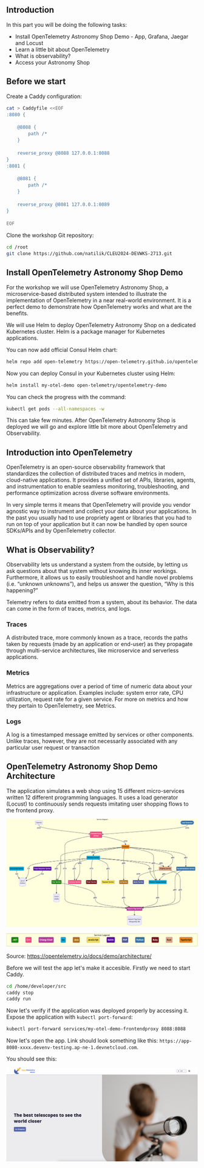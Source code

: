 ## Introduction
In this part you will be doing the following tasks:
- Install OpenTelemetry Astronomy Shop Demo - App, Grafana, Jaegar and Locust
- Learn a little bit about OpenTelemetry
- What is observability?
- Access your Astronomy Shop

## Before we start
Create a Caddy configuration:
```bash
cat > Caddyfile <<EOF
:8080 {

    @8088 {
        path /*
    }

    reverse_proxy @8088 127.0.0.1:8088
}
:8081 {

    @8081 {
        path /*
    }

    reverse_proxy @8081 127.0.0.1:8089
}

EOF
```

Clone the workshop Git repository:
```bash
cd /root
git clone https://github.com/natilik/CLEU2024-DEVWKS-2713.git
```

## Install OpenTelemetry Astronomy Shop Demo
For the workshop we will use OpenTelemetry Astronomy Shop, a microservice-based distributed system intended to illustrate the implementation of OpenTelemetry in a near real-world environment. It is a perfect demo to demonstrate how OpenTelemetry works and what are the benefits.

We will use Helm to deploy OpenTelemetry Astronomy Shop on a dedicated Kubernetes cluster. Helm is a package manager for Kubernetes applications. 

You can now add official Consul Helm chart:
```bash
helm repo add open-telemetry https://open-telemetry.github.io/opentelemetry-helm-charts
```

Now you can deploy Consul in your Kubernetes cluster using Helm:
```bash
helm install my-otel-demo open-telemetry/opentelemetry-demo
```

You can check the progress with the command:
```bash
kubectl get pods --all-namespaces -w
```

This can take few minutes. After OpenTelemetry Astronomy Shop is deployed we will go and explore little bit more about OpenTelemetry and Observability.

## Introduction into OpenTelemetry
OpenTelemetry is an open-source observability framework that standardizes the collection of distributed traces and metrics in modern, cloud-native applications. It provides a unified set of APIs, libraries, agents, and instrumentation to enable seamless monitoring, troubleshooting, and performance optimization across diverse software environments.

In very simple terms it means that OpenTelemetry will provide you vendor agnostic way to instrument and collect your data about your applications. In the past you usually had to use propriety agent or libraries that you had to run on top of your application but it can now be handled by open source SDKs/APIs and by OpenTelemetry collector.

## What is Observability?

Observability lets us understand a system from the outside, by letting us ask questions about that system without knowing its inner workings. Furthermore, it allows us to easily troubleshoot and handle novel problems (i.e. “unknown unknowns”), and helps us answer the question, “Why is this happening?”


Telemetry refers to data emitted from a system, about its behavior. The data can come in the form of traces, metrics, and logs.

### Traces
A distributed trace, more commonly known as a trace, records the paths taken by requests (made by an application or end-user) as they propagate through multi-service architectures, like microservice and serverless applications.

### Metrics
Metrics are aggregations over a period of time of numeric data about your infrastructure or application. Examples include: system error rate, CPU utilization, request rate for a given service. For more on metrics and how they pertain to OpenTelemetry, see Metrics.

### Logs
A log is a timestamped message emitted by services or other components. Unlike traces, however, they are not necessarily associated with any particular user request or transaction

## OpenTelemetry Astronomy Shop Demo Architecture

The application simulates a web shop using 15 different micro-services written 12 different programming languages. It uses a load generator (Locust) to continuously sends requests imitating user shopping flows to the frontend proxy.


![Untitled](./images/otel_app_architecture.png)

![Untitled](./images/otel_app_arch_legend.png)

Source: https://opentelemetry.io/docs/demo/architecture/

Before we will test the app let's make it accesible. Firstly we need to start Caddy.

```bash
cd /home/developer/src
caddy stop
caddy run
```

Now let's verify if the application was deployed properly by accessing it. Expose the application with `kubectl port-forward`:
```bash
kubectl port-forward services/my-otel-demo-frontendproxy 8088:8088
```


Now let's open the app. Link should look something like this: `https://app-8080-xxxx.devenv-testing.ap-ne-1.devnetcloud.com`.

You should see this:

![Untitled](./images/otel_app_screenshot.png)
